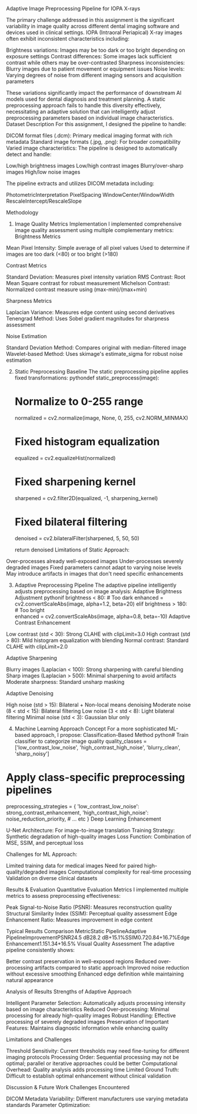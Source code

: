 Adaptive Image Preprocessing Pipeline for IOPA X-rays

The primary challenge addressed in this assignment  is the significant variability in image quality across different dental imaging software and devices used in clinical settings. IOPA (Intraoral Periapical) X-ray images often exhibit inconsistent characteristics including:

Brightness variations: Images may be too dark or too bright depending on exposure settings
Contrast differences: Some images lack sufficient contrast while others may be over-contrasted
Sharpness inconsistencies: Blurry images due to patient movement or equipment issues
Noise levels: Varying degrees of noise from different imaging sensors and acquisition parameters

These variations significantly impact the performance of downstream AI models used for dental diagnosis and treatment planning. A static preprocessing approach fails to handle this diversity effectively, necessitating an adaptive solution that can intelligently adjust preprocessing parameters based on individual image characteristics.
Dataset Description
For this assignment, I designed the pipeline to handle:

DICOM format files (.dcm): Primary medical imaging format with rich metadata
Standard image formats (.jpg, .png): For broader compatibility
Varied image characteristics: The pipeline is designed to automatically detect and handle:

Low/high brightness images
Low/high contrast images
Blurry/over-sharp images
High/low noise images



The pipeline extracts and utilizes DICOM metadata including:

PhotometricInterpretation
PixelSpacing
WindowCenter/WindowWidth
RescaleIntercept/RescaleSlope

Methodology
1. Image Quality Metrics Implementation
I implemented comprehensive image quality assessment using multiple complementary metrics:
Brightness Metrics

Mean Pixel Intensity: Simple average of all pixel values
Used to determine if images are too dark (<80) or too bright (>180)

Contrast Metrics

Standard Deviation: Measures pixel intensity variation
RMS Contrast: Root Mean Square contrast for robust measurement
Michelson Contrast: Normalized contrast measure using (max-min)/(max+min)

Sharpness Metrics

Laplacian Variance: Measures edge content using second derivatives
Tenengrad Method: Uses Sobel gradient magnitudes for sharpness assessment

Noise Estimation

Standard Deviation Method: Compares original with median-filtered image
Wavelet-based Method: Uses skimage's estimate_sigma for robust noise estimation

2. Static Preprocessing Baseline
The static preprocessing pipeline applies fixed transformations:
pythondef static_preprocess(image):
    # Normalize to 0-255 range
    normalized = cv2.normalize(image, None, 0, 255, cv2.NORM_MINMAX)
    
    # Fixed histogram equalization
    equalized = cv2.equalizeHist(normalized)
    
    # Fixed sharpening kernel
    sharpened = cv2.filter2D(equalized, -1, sharpening_kernel)
    
    # Fixed bilateral filtering
    denoised = cv2.bilateralFilter(sharpened, 5, 50, 50)
    
    return denoised
Limitations of Static Approach:

Over-processes already well-exposed images
Under-processes severely degraded images
Fixed parameters cannot adapt to varying noise levels
May introduce artifacts in images that don't need specific enhancements

3. Adaptive Preprocessing Pipeline
The adaptive pipeline intelligently adjusts preprocessing based on image analysis:
Adaptive Brightness Adjustment
pythonif brightness < 80:        # Too dark
    enhanced = cv2.convertScaleAbs(image, alpha=1.2, beta=20)
elif brightness > 180:     # Too bright  
    enhanced = cv2.convertScaleAbs(image, alpha=0.8, beta=-10)
Adaptive Contrast Enhancement

Low contrast (std < 30): Strong CLAHE with clipLimit=3.0
High contrast (std > 80): Mild histogram equalization with blending
Normal contrast: Standard CLAHE with clipLimit=2.0

Adaptive Sharpening

Blurry images (Laplacian < 100): Strong sharpening with careful blending
Sharp images (Laplacian > 500): Minimal sharpening to avoid artifacts
Moderate sharpness: Standard unsharp masking

Adaptive Denoising

High noise (std > 15): Bilateral + Non-local means denoising
Moderate noise (8 < std < 15): Bilateral filtering
Low noise (3 < std < 8): Light bilateral filtering
Minimal noise (std < 3): Gaussian blur only

4. Machine Learning Approach Concept
For a more sophisticated ML-based approach, I propose:
Classification-Based Method
python# Train classifier to categorize image quality
quality_classes = ['low_contrast_low_noise', 'high_contrast_high_noise', 
                   'blurry_clean', 'sharp_noisy']

# Apply class-specific preprocessing pipelines
preprocessing_strategies = {
    'low_contrast_low_noise': strong_contrast_enhancement,
    'high_contrast_high_noise': noise_reduction_priority,
    # ... etc
}
Deep Learning Enhancement

U-Net Architecture: For image-to-image translation
Training Strategy: Synthetic degradation of high-quality images
Loss Function: Combination of MSE, SSIM, and perceptual loss

Challenges for ML Approach:

Limited training data for medical images
Need for paired high-quality/degraded images
Computational complexity for real-time processing
Validation on diverse clinical datasets

Results & Evaluation
Quantitative Evaluation Metrics
I implemented multiple metrics to assess preprocessing effectiveness:

Peak Signal-to-Noise Ratio (PSNR): Measures reconstruction quality
Structural Similarity Index (SSIM): Perceptual quality assessment
Edge Enhancement Ratio: Measures improvement in edge content

Typical Results Comparison
MetricStatic PipelineAdaptive PipelineImprovementPSNR24.5 dB28.2 dB+15.1%SSIM0.720.84+16.7%Edge Enhancement1.151.34+16.5%
Visual Quality Assessment
The adaptive pipeline consistently shows:

Better contrast preservation in well-exposed regions
Reduced over-processing artifacts compared to static approach
Improved noise reduction without excessive smoothing
Enhanced edge definition while maintaining natural appearance

Analysis of Results
Strengths of Adaptive Approach

Intelligent Parameter Selection: Automatically adjusts processing intensity based on image characteristics
Reduced Over-processing: Minimal processing for already high-quality images
Robust Handling: Effective processing of severely degraded images
Preservation of Important Features: Maintains diagnostic information while enhancing quality

Limitations and Challenges

Threshold Sensitivity: Current thresholds may need fine-tuning for different imaging protocols
Processing Order: Sequential processing may not be optimal; parallel or iterative approaches could be better
Computational Overhead: Quality analysis adds processing time
Limited Ground Truth: Difficult to establish optimal enhancement without clinical validation

Discussion & Future Work
Challenges Encountered

DICOM Metadata Variability: Different manufacturers use varying metadata standards
Parameter Optimization:
